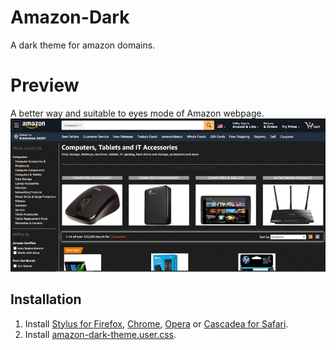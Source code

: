 # Amazon-Dark
A dark theme for amazon domains.

# Preview 
A better way and suitable to eyes mode of Amazon webpage.
![image](./preview.png)

## Installation
1. Install [Stylus for Firefox](https://addons.mozilla.org/en-US/firefox/addon/styl-us/), [Chrome](https://chrome.google.com/webstore/detail/stylus/clngdbkpkpeebahjckkjfobafhncgmne), [Opera](https://addons.opera.com/en-gb/extensions/details/stylus/) or [Cascadea for Safari](https://cascadea.app/).
2. Install [amazon-dark-theme.user.css](https://raw.githubusercontent.com/abh80/Amazon-Dark/main/amazon-dark-theme.user.css).
